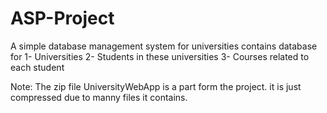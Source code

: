 # ASP-Project 
A simple database management system for universities contains database for
1- Universities
2- Students in these universities
3- Courses related to each student

Note: The zip file UniversityWebApp is a part form the project. it is just compressed due to manny files it contains.  
